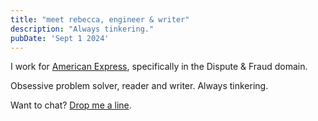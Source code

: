 ```yaml
---
title: "meet rebecca, engineer & writer"
description: "Always tinkering."
pubDate: 'Sept 1 2024'
---
```


I work for [American Express](https://thisux.com), specifically in the Dispute & Fraud domain. 

Obsessive problem solver, reader and writer. Always tinkering.

Want to chat? [Drop me a line](mailto:rcamejo04@gmail.com?subject=Let's%20Collaborate&body=Hi%20Rebecca,%0D%0A%0D%0AI%20would%20like%20to%20discuss%20a%20potential%20collaboration%20with%20you.%0D%0A%0D%0ABest%20regards,%0D%0A%5BYour%20Name%5D).
